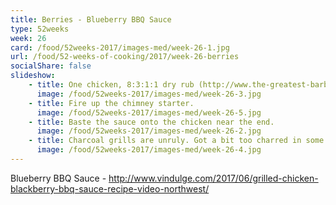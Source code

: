 ```yaml
---
title: Berries - Blueberry BBQ Sauce
type: 52weeks
week: 26
card: /food/52weeks-2017/images-med/week-26-1.jpg
url: /food/52-weeks-of-cooking/2017/week-26-berries
socialShare: false
slideshow:
    - title: One chicken, 8:3:1:1 dry rub (http://www.the-greatest-barbecue-recipes.com/dry-rub-recipes.html) and 6 hours later.
      image: /food/52weeks-2017/images-med/week-26-3.jpg
    - title: Fire up the chimney starter.
      image: /food/52weeks-2017/images-med/week-26-5.jpg
    - title: Baste the sauce onto the chicken near the end.
      image: /food/52weeks-2017/images-med/week-26-2.jpg
    - title: Charcoal grills are unruly. Got a bit too charred in some spots.
      image: /food/52weeks-2017/images-med/week-26-4.jpg
---
```

Blueberry BBQ Sauce - http://www.vindulge.com/2017/06/grilled-chicken-blackberry-bbq-sauce-recipe-video-northwest/

